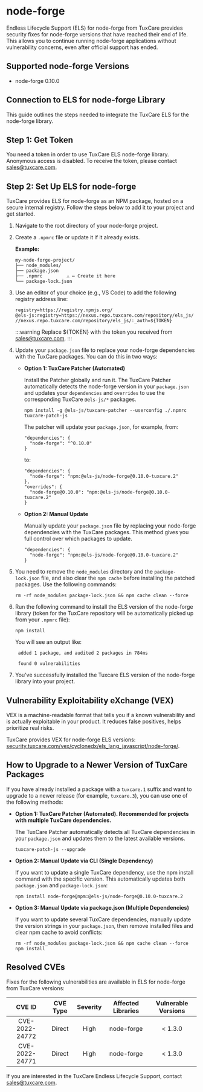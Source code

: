 # node-forge

Endless Lifecycle Support (ELS) for node-forge from TuxCare provides security fixes for node-forge versions that have reached their end of life. This allows you to continue running node-forge applications without vulnerability concerns, even after official support has ended.

## Supported node-forge Versions

* node-forge 0.10.0

## Connection to ELS for node-forge Library

This guide outlines the steps needed to integrate the TuxCare ELS for the node-forge library.

## Step 1: Get Token

You need a token in order to use TuxCare ELS node-forge library. Anonymous access is disabled. To receive the token, please contact [sales@tuxcare.com](mailto:sales@tuxcare.com).

## Step 2: Set Up ELS for node-forge

TuxCare provides ELS for node-forge as an NPM package, hosted on a secure internal registry. Follow the steps below to add it to your project and get started.

1. Navigate to the root directory of your node-forge project.
2. Create a `.npmrc` file or update it if it already exists.

   **Example:**

   ```text
   my-node-forge-project/
   ├── node_modules/
   ├── package.json
   ├── .npmrc         ⚠️ ← Create it here
   └── package-lock.json
   ```

3. Use an editor of your choice (e.g., VS Code) to add the following registry address line:

   <CodeWithCopy>

   ```text
   registry=https://registry.npmjs.org/
   @els-js:registry=https://nexus.repo.tuxcare.com/repository/els_js/
   //nexus.repo.tuxcare.com/repository/els_js/:_auth=${TOKEN}
   ```

   </CodeWithCopy>

   :::warning
   Replace ${TOKEN} with the token you received from [sales@tuxcare.com](mailto:sales@tuxcare.com).
   :::

4. Update your `package.json` file to replace your node-forge dependencies with the TuxCare packages. You can do this in two ways:

   * **Option 1: TuxCare Patcher (Automated)**

     Install the Patcher globally and run it. The TuxCare Patcher automatically detects the node-forge version in your `package.json` and updates your `dependencies` and `overrides` to use the corresponding TuxCare `@els-js/*` packages.

     <CodeWithCopy>

     ```text
     npm install -g @els-js/tuxcare-patcher --userconfig ./.npmrc
     tuxcare-patch-js
     ```

     </CodeWithCopy>

     The patcher will update your `package.json`, for example, from:

     ```text
     "dependencies": {
       "node-forge": "^0.10.0"
     }
     ```

     to:

     ```text
     "dependencies": {
       "node-forge": "npm:@els-js/node-forge@0.10.0-tuxcare.2"
     },
     "overrides": {
       "node-forge@0.10.0": "npm:@els-js/node-forge@0.10.0-tuxcare.2"
     }
     ```
    
   * **Option 2: Manual Update**

     Manually update your `package.json` file by replacing your node-forge dependencies with the TuxCare packages. This method gives you full control over which packages to update.

     <CodeWithCopy>

     ```text
     "dependencies": {
       "node-forge": "npm:@els-js/node-forge@0.10.0-tuxcare.2"
     }
     ```

     </CodeWithCopy>

5. You need to remove the `node_modules` directory and the `package-lock.json` file, and also clear the `npm cache` before installing the patched packages. Use the following commands:
   
   <CodeWithCopy>

   ```text
   rm -rf node_modules package-lock.json && npm cache clean --force
   ```

   </CodeWithCopy>

6. Run the following command to install the ELS version of the node-forge library (token for the TuxCare repository will be automatically picked up from your `.npmrc` file):

   <CodeWithCopy>

   ```text
   npm install
   ```

   </CodeWithCopy>

   You will see an output like:

   ```text
    added 1 package, and audited 2 packages in 784ms
    
    found 0 vulnerabilities
   ```

7. You've successfully installed the Tuxcare ELS version of the node-forge library into your project.

## Vulnerability Exploitability eXchange (VEX) 

VEX is a machine-readable format that tells you if a known vulnerability and is actually exploitable in your product. It reduces false positives, helps prioritize real risks.

TuxCare provides VEX for node-forge ELS versions: [security.tuxcare.com/vex/cyclonedx/els_lang_javascript/node-forge/](https://security.tuxcare.com/vex/cyclonedx/els_lang_javascript/node-forge/).

## How to Upgrade to a Newer Version of TuxCare Packages

If you have already installed a package with a `tuxcare.1` suffix and want to upgrade to a newer release (for example, `tuxcare.3`), you can use one of the following methods:

* **Option 1: TuxCare Patcher (Automated). Recommended for projects with multiple TuxCare dependencies.**

  The TuxCare Patcher automatically detects all TuxCare dependencies in your `package.json` and updates them to the latest available versions.

  <CodeWithCopy>

  ```text
  tuxcare-patch-js --upgrade
  ```

  </CodeWithCopy>

* **Option 2: Manual Update via CLI (Single Dependency)**

  If you want to update a single TuxCare dependency, use the npm install command with the specific version. This automatically updates both `package.json` and `package-lock.json`:

  <CodeWithCopy>

  ```text
  npm install node-forge@npm:@els-js/node-forge@0.10.0-tuxcare.2
  ```

  </CodeWithCopy>

* **Option 3: Manual Update via package.json (Multiple Dependencies)**

  If you want to update several TuxCare dependencies, manually update the version strings in your `package.json`, then remove installed files and clear npm cache to avoid conflicts:

  <CodeWithCopy>

  ```text
  rm -rf node_modules package-lock.json && npm cache clean --force
  npm install
  ```

  </CodeWithCopy>

## Resolved CVEs

Fixes for the following vulnerabilities are available in ELS for node-forge from TuxCare versions:

| CVE ID         | CVE Type | Severity | Affected Libraries | Vulnerable Versions |
| :------------: | :------: |:--------:|:------------------:| :----------------: |
| CVE-2022-24772 | Direct   | High     | node-forge        | < 1.3.0           |
| CVE-2022-24771 | Direct   | High     | node-forge        | < 1.3.0           |

If you are interested in the TuxCare Endless Lifecycle Support, contact [sales@tuxcare.com](mailto:sales@tuxcare.com).


